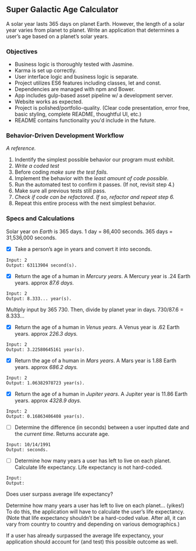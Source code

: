 ## Super Galactic Age Calculator
A solar year lasts 365 days on planet Earth. However, the length of a solar year varies from planet to planet.
Write an application that determines a user’s age based on a planet’s solar years.

### Objectives

* Business logic is thoroughly tested with Jasmine.
* Karma is set up correctly.
* User interface logic and business logic is separate.
* Project utilizes ES6 features including classes, let and const.
* Dependencies are managed with npm and Bower.
* App includes gulp-based asset pipeline w/ a development server.
* Website works as expected.
* Project is polished/portfolio-quality. (Clear code presentation, error free, basic styling, complete README, thoughtful UI, etc.)
* README contains functionality you'd include in the future.


### Behavior-Driven Development Workflow
_A reference._

1. Indentify the simplest possible behavior our program must exhibit.
2. *Write a coded test*
3. Before coding *make sure the test fails.*
4. Implement the behavior with the _least amount of code possible._
5. Run the automated test to confirm it passes. (If not, revisit step 4.)
6. Make sure all previous tests still pass.
7. *Check if code can be refactored. If so, refactor and repeat step 6.*
8. Repeat this entire process with the next simplest behavior.


### Specs and Calculations

Solar year on *Earth* is 365 days.
1 day = 86,400 seconds.
365 days = 31,536,000 seconds.

- [x] Take a person’s age in years and convert it into seconds.

```
Input: 2
Output: 63113904 second(s).
```

- [x] Return the age of a human in *Mercury years*.
A Mercury year is .24 Earth years.
approx *87.6 days.*

```
Input: 2
Output: 8.333... year(s).
```
Multiply input by 365
730.
Then, divide by planet year in days.
730/87.6 = 8.333...

- [x] Return the age of a human in *Venus years*.
A Venus year is .62 Earth years.
approx *226.3 days.*

```
Input: 2
Output: 3.22580645161 year(s).
```
- [x] Return the age of a human in *Mars years*.
A Mars year is 1.88 Earth years.
approx *686.2 days.*

```
Input: 2
Output: 1.06382978723 year(s).
```
- [x] Return the age of a human in *Jupiter years*.
A Jupiter year is 11.86 Earth years.
approx *4328.9 days.*

```
Input: 2
Output: 0.16863406408 year(s).
```

- [ ] Determine the difference (in seconds) between a user inputted date and the *current time*.
Returns accurate age.

```
Input: 10/14/1991
Output: seconds.
```

- [ ] Determine how many years a user has left to live on each planet.
Calculate life expectancy.
Life expectancy is not hard-coded.

```
Input:
Output:
```

Does user surpass average life expectancy?

Determine how many years a user has left to live on each planet… (yikes!) To do this, the application will have to calculate the user’s life expectancy. (Note that life expectancy shouldn’t be a hard-coded value. After all, it can vary from country to country and depending on various demographics.)

If a user has already surpassed the average life expectancy, your application should account for (and test) this possible outcome as well.
